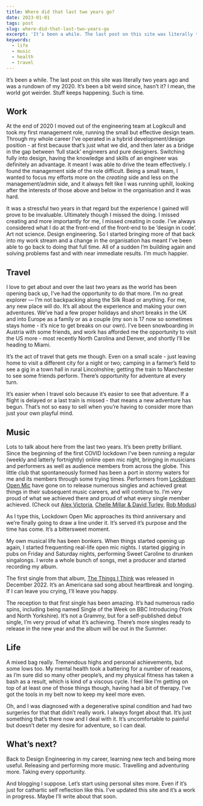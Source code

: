 ```yaml
---
title: Where did that last two years go?
date: 2023-01-01
tags: post
slug: where-did-that-last-two-years-go
excerpt: 'It’s been a while. The last post on this site was literally two years ago and was a rundown of my 2020. It’s been a bit weird since, hasn’t it? I mean, the world got weirder. Stuff keeps happening. Such is time.'
keywords:
  - life
  - music
  - health
  - travel
---
```


It’s been a while. The last post on this site was literally two years ago and was a rundown of my 2020. It’s been a bit weird since, hasn’t it? I mean, the world got weirder. Stuff keeps happening. Such is time.

## Work

At the end of 2020 I moved out of the engineering team at Logikcull and took my first management role, running the small but effective design team. Through my whole career I’ve operated in a hybrid development/design position - at first because that’s just what we did, and then later as a bridge in the gap between ‘full stack’ engineers and pure designers. Switching fully into design, having the knowledge and skills of an engineer was definitely an advantage. It meant I was able to drive the team effectively. I found the management side of the role difficult. Being a small team, I wanted to focus my efforts more on the _creating_ side and less on the management/admin side, and it always felt like I was running uphill, looking after the interests of those above and below in the organisation and it was hard.

It was a stressful two years in that regard but the experience I gained will prove to be invaluable. Ultimately though I missed the doing. I missed creating and more importantly for me, I missed creating in code. I’ve always considered what I do at the front-end of the front-end to be ‘design in code’. Art not science. Design engineering. So I started bringing more of that back into my work stream and a change in the organisation has meant I’ve been able to go back to doing that full time. All of a sudden I’m building again and solving problems fast and with near immediate results. I’m much happier.

## Travel

I love to get about and over the last two years as the world has been opening back up, I’ve had the opportunity to do that more. I’m no great explorer — I’m not backpacking along the Silk Road or anything. For me, any new place will do. It’s all about the experience and making your own adventures. We’ve had a few proper holidays and short breaks in the UK and into Europe as a family or as a couple (my son is 17 now so sometimes stays home - it’s nice to get breaks on our own). I’ve been snowboarding in Austria with some friends, and work has afforded me the opportunity to visit the US more - most recently North Carolina and Denver, and shortly I’ll be heading to Miami.

It’s the act of travel that gets me though. Even on a small scale - just leaving home to visit a different city for a night or two; camping in a farmer’s field to see a gig in a town hall in rural Lincolnshire; getting the train to Manchester to see some friends perform. There’s opportunity for adventure at every turn.

It’s easier when I travel solo because it’s easier to see that adventure. If a flight is delayed or a last train is missed - that means a new adventure has begun. That’s not so easy to sell when you’re having to consider more than just your own playful mind.

## Music

Lots to talk about here from the last two years. It’s been pretty brilliant. Since the beginning of the first COVID lockdown I’ve been running a regular (weekly and latterly fortnightly) online open mic night, bringing in musicians and performers as well as audience members from across the globe. This little club that spontaneously formed has been a port in stormy waters for me and its members through some trying times. Performers from [Lockdown Open Mic](https;//lockdownopenmic.club) have gone on to release numerous singles and achieved great things in their subsequent music careers, and will continue to. I’m very proud of what we achieved there and proud of what every single member achieved. (Check out [Alex Victoria](https://open.spotify.com/artist/3XOQLNkqOk3ikS5N8Exz4T?si=E2Oi9q6-QpyKMC3F1teoHQ), [Chelle Millar & David Turley](https://open.spotify.com/artist/4ab24iSHgRrIfSht4xZwBF?si=LaQHoJNORRiM9Fasc6lQBg), [Rob Modus](https://open.spotify.com/artist/5RKXh0NAWllMxF5pqJlkhi?si=VtD2GgQJTy-frqXOMdmUyQ))

As I type this, Lockdown Open Mic approaches its third anniversary and we’re finally going to draw a line under it. It’s served it’s purpose and the time has come. It’s a bittersweet moment.

My own musical life has been bonkers. When things started opening up again, I started frequenting real-life open mic nights. I started gigging in pubs on Friday and Saturday nights, performing Sweet Caroline to drunken singalongs. I wrote a whole bunch of songs, met a producer and started recording my album.

The first single from that album, [The Things I Think](https://open.spotify.com/track/44yFoN2Zx34JuQZDFCt2Zq?si=v3vXMLhuTwqq4NHEAT1DeA) was released in December 2022. It’s an Americana sad song about heartbreak and longing. If I can leave you crying, I’ll leave you happy.

The reception to that first single has been amazing. It’s had numerous radio spins, including being named Single of the Week on BBC Introducing (York and North Yorkshire). It’s not a Grammy, but for a self-published debut single, I’m very proud of what it’s achieving. There’s more singles ready to release in the new year and the album will be out in the Summer.

## Life

A mixed bag really. Tremendous highs and personal achievements, but some lows too. My mental health took a battering for a number of reasons, as I’m sure did so many other people’s, and my physical fitness has taken a bash as a result, which is kind of a viscous cycle. I feel like I’m getting on top of at least one of those things though, having had a bit of therapy. I’ve got the tools in my belt now to keep my keel more even.

Oh, and I was diagnosed with a degenerative spinal condition and had two surgeries for that that didn’t really work. I always forget about that. It’s just something that’s there now and I deal with it. It’s uncomfortable to painful but doesn’t deter my desire for adventure, so I can deal.

## What’s next?

Back to Design Engineering in my career, learning new tech and being more useful. Releasing and performing more music. Travelling and adventuring more. Taking every opportunity.

And blogging I suppose. Let’s start using personal sites more. Even if it’s just for cathartic self reflection like this. I’ve updated this site and it’s a work in progress. Maybe I’ll write about that soon.
